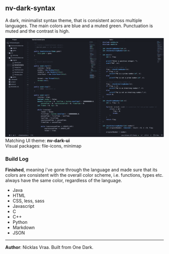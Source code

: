 ## nv-dark-syntax
A dark, minimalist syntax theme, that is consistent across multiple languages. The main colors are blue and a muted green. Punctuation is muted and the contrast is high.

![nv-dark-syntax](https://github.com/NicklasVraa/nv-dark-syntax/blob/master/example.png?raw=true)
Matching UI theme: **nv-dark-ui**  
Visual packages: file-icons, minimap

### Build Log
**Finished**, meaning i've gone through the language and made sure that its colors are consistent with the overall color scheme, i.e. functions, types etc. always have the same color, regardless of the language.

- Java
- HTML
- CSS, less, sass
- Javascript
- C
- C++
- Python
- Markdown
- JSON

---
**Author**: Nicklas Vraa. Built from One Dark.
